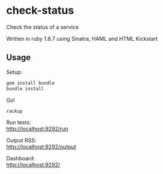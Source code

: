 check-status
============

Check the status of a service

Written in ruby 1.8.7 using Sinatra, HAML and HTML Kickstart

Usage
-----

Setup:  
```sh
gem install bundle
bundle install
```

Go!  
```sh
rackup
```

Run tests:  
[http://localhost:9292/run](http://localhost:9292/run)

Output RSS:  
[http://localhost:9292/output](http://localhost:9292/output)

Dashboard:  
[http://localhost:9292/](http://localhost:9292/)


